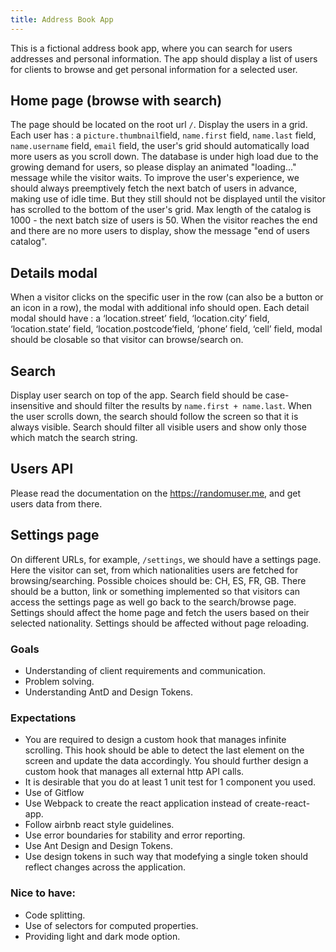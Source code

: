 ```yaml
---
title: Address Book App
---
```


This is a fictional address book app, where you can search for users addresses and personal information. The app should display a list of users for clients to browse and get personal information for a selected user.

## Home page (browse with search)

The page should be located on the root url `/`. Display the users in a grid. Each user has : a `picture.thumbnail`​ field, `name.first`​ field, `name.last`​ field, `name.username`​ field, `email`​ field, the user's grid should automatically load more users as you scroll down. The database is under high load due to the growing demand for users, so please display an animated "loading..." message while the visitor waits. To improve the user's experience, we should always preemptively fetch the next batch of users in advance, making use of idle time. But they still should not be displayed until the visitor has scrolled to the bottom of the user's grid. Max length of the catalog is 1000 - the next batch size of users is 50. When the visitor reaches the end and there are no more users to display, show the message "end of users catalog".

## Details modal

When a visitor clicks on the specific user in the row (can also be a button or an icon in a row), the modal with additional info should open. Each detail modal should have : a ‘location.street’​ field, ‘location.city’​ field, ‘location.state’​ field, ‘location.postcode’​ field, ‘phone’​ field, ‘cell’​ field, modal should be closable so that visitor can browse/search on.

## Search

Display user search on top of the app. Search field should be case-insensitive and should filter the results by `name.first + name.last`​. When the user scrolls down, the search should follow the screen so that it is always visible. Search should filter all visible users and show only those which match the search string.

## Users API

Please read the documentation on the https://randomuser.me, and get users data from there.

## Settings page

On different URLs, for example, `/settings`, we should have a settings page. Here the visitor can set, from which nationalities users are fetched for browsing/searching.
Possible choices should be: CH, ES, FR, GB. There should be a button, link or something implemented so that visitors can access the settings page as well go back to the search/browse page. Settings should affect the home page and fetch the users based on their selected nationality.
Settings should be affected without page reloading.

### Goals

- Understanding of client requirements and communication.
- Problem solving.
- Understanding AntD and Design Tokens.

### Expectations

- You are required to design a custom hook that manages infinite scrolling. This hook should be able to detect the last element on the screen and update the data accordingly. You should further design a custom hook that manages all external http API calls.
- It is desirable that you do at least 1 unit test for 1 component you used.
- Use of Gitflow
- Use Webpack to create the react application instead of create-react-app.
- Follow airbnb react style guidelines.
- Use error boundaries for stability and error reporting.
- Use Ant Design and Design Tokens.
- Use design tokens in such way that modefying a single token should reflect changes across the application.

### Nice to have:

- Code splitting.
- Use of selectors for computed properties.
- Providing light and dark mode option.
